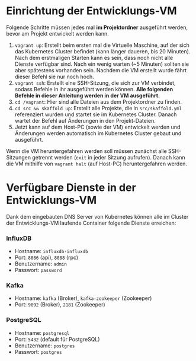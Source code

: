 # Einrichtung der Entwicklungs-VM
Folgende Schritte müssen jedes mal **im Projektordner** ausgeführt werden, bevor am Projekt entwickelt werden kann.

1. `vagrant up`: Erstellt beim ersten mal die Virtuelle Maschine, auf der sich das Kubernetes Cluster befindet (kann länger daueren, bis 20 Minuten). Nach dem erstmaligen Starten kann es sein, dass noch nicht alle Dienste verfügbar sind. Nach ein wenig warten (~5 Minuten) sollten sie aber spätestens vorhanden sein. Nachdem die VM erstellt wurde fährt dieser Befehl sie nur noch hoch.
2. `vagrant ssh`: Erstellt eine SSH-Sitzung, die sich zur VM verbindet, sodass Befehle in ihr ausgeführt werden können. **Alle folgenden Befehle in dieser Anleitung werden in der VM ausgeführt.**
3. `cd /vagrant`: Hier sind alle Dateien aus dem Projektordner zu finden.
4. `cd src && skaffold up`: Erstellt alle Projekte, die in `src/skaffold.yml` referenziert wurden und startet sie im Kubernetes Cluster. Danach wartet der Befehl auf Änderungen in den Projekt-Dateien.
5. Jetzt kann auf dem Host-PC (sowie der VM) entwickelt werden und Änderungen werden automatisch im Kubernetes Cluster gebaut und ausgeführt.

Wenn die VM heruntergefahren werden soll müssen zunächst alle SSH-Sitzungen getrennt werden (`exit` in jeder Sitzung aufrufen). Danach kann die VM mithilfe von `vagrant halt` (auf Host-PC) heruntergefahren werden.


# Verfügbare Dienste in der Entwicklungs-VM
Dank dem eingebauten DNS Server von Kubernetes können alle im Cluster der Entwicklungs-VM laufende Container folgende Dienste erreichen:

### InfluxDB
* Hostname: `influxdb-influxdb`
* Port: `8086` (api), `8088` (rpc)
* Benutzername: `admin`
* Passwort: `password`

### Kafka
* Hostname: `kafka` (Broker), `kafka-zookeeper` (Zookeeper)
* Port: `9092` (Broker), `2181` (Zookeeper)

### PostgreSQL
* Hostname: `postgresql`
* Port: `5432` (default für PostgreSQL)
* Benutzername: `postgres`
* Passwort: `postgres`

